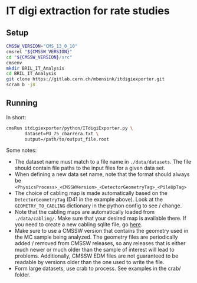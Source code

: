 # IT digi extraction for rate studies

## Setup

```bash
CMSSW_VERSION="CMS_13_0_10"
cmsrel "${CMSSW_VERSION}"
cd "${CMSSW_VERSION}/src"
cmsenv
mkdir BRIL_IT_Analysis
cd BRIL_IT_Analysis
git clone https://gitlab.cern.ch/mbensink/itdigiexporter.git
scram b -j8
```

## Running

In short:

```bash
cmsRun itdigiexporter/python/ITdigiExporter.py \
       dataset=PU_75_cbarrera.txt \
       output=/path/to/output_file.root
```

Some notes:

- The dataset name must match to a file name in `./data/datasets`. The file should contain file paths to the input files for a given data set.
- When defining a new data set name, note that the format should always be `<PhysicsProcess>_<CMSSWVersion>_<DetectorGeometryTag>_<PileUpTag>`
- The choice of cabling map is made automatically based on the `DetectorGeometryTag` (D41 in the example above). Look at the `GEOMETRY_TO_CABLING` dictionary in the python config to see / change.
- Note that the cabling maps are automatically loaded from `./data/cabling/`. Make sure that your desired map is available there. If you need to create a new cabling sqlite file, go [here](https://github.com/AndreasAlbert/cmssw/tree/2021-09-30_itrate_cabling_maps/CondTools/SiPhase2Tracker/test).
- Make sure to use a CMSSW version that contains the geometry used in the MC sample being analyzed. The geometry files are periodically added / removed from CMSSW releases, so any releases that is either much newer or much older than the sample of interest will lead to problems. Additionally, CMSSW EDM files are not guaranteed to be readable by versions older than the one used to write the file.
- Form large datasets, use crab to process. See examples in the crab/ folder.
